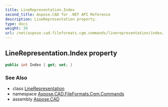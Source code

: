 ```yaml
---
title: LineRepresentation.Index
second_title: Aspose.CAD for .NET API Reference
description: LineRepresentation property. 
type: docs
weight: 30
url: /net/aspose.cad.fileformats.cgm.commands/linerepresentation/index/
---
```

## LineRepresentation.Index property

```csharp
public int Index { get; set; }
```

### See Also

* class [LineRepresentation](../)
* namespace [Aspose.CAD.FileFormats.Cgm.Commands](../../linerepresentation/)
* assembly [Aspose.CAD](../../../)


